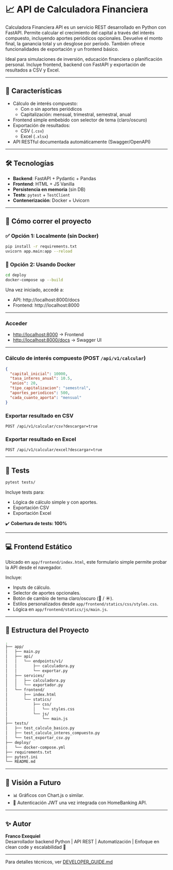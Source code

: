 
# 📈 API de Calculadora Financiera

Calculadora Financiera API es un servicio REST desarrollado en Python con FastAPI. Permite calcular el crecimiento del capital a través del interés compuesto, incluyendo aportes periódicos opcionales. Devuelve el monto final, la ganancia total y un desglose por período. También ofrece funcionalidades de exportación y un frontend básico.

Ideal para simulaciones de inversión, educación financiera o planificación personal. Incluye frontend, backend con FastAPI y exportación de resultados a CSV y Excel.

---

## 🚀 Características

- Cálculo de interés compuesto:
  - Con o sin aportes periódicos
  - Capitalización: mensual, trimestral, semestral, anual
- Frontend simple embebido con selector de tema (claro/oscuro)
- Exportación de resultados:
  - CSV (`.csv`)
  - Excel (`.xlsx`)
- API RESTful documentada automáticamente (Swagger/OpenAPI)

---

## 🛠️ Tecnologías

- **Backend**: FastAPI + Pydantic + Pandas
- **Frontend**: HTML + JS Vanilla
- **Persistencia en memoria** (sin DB)
- **Tests**: `pytest` + `TestClient`
- **Contenerización**: Docker + Uvicorn

---

## 🚀 Cómo correr el proyecto

### ✅ Opción 1: Localmente (sin Docker)

```bash
pip install -r requirements.txt
uvicorn app.main:app --reload
```

### 🐳 Opción 2: Usando Docker

```bash
cd deploy
docker-compose up --build
```

Una vez iniciado, accedé a:

- API: http://localhost:8000/docs
- Frontend: http://localhost:8000

---

### Acceder

- [http://localhost:8000](http://localhost:8000) → Frontend
- [http://localhost:8000/docs](http://localhost:8000/docs) → Swagger UI 

---

### Cálculo de interés compuesto (POST `/api/v1/calcular`)

```json
{
  "capital_inicial": 10000,
  "tasa_interes_anual": 10.5,
  "anios": 20,
  "tipo_capitalizacion": "semestral",
  "aportes_periodicos": 500,
  "cada_cuanto_aporta": "mensual"
}
```

### Exportar resultado en CSV

```
POST /api/v1/calcular/csv?descargar=true
```

### Exportar resultado en Excel

```
POST /api/v1/calcular/excel?descargar=true
```

---

## 🧪 Tests

```bash
pytest tests/
```

Incluye tests para:
- Lógica de cálculo simple y con aportes.
- Exportación CSV
- Exportación Excel

✔️ **Cobertura de tests: 100%**

---

## 💻 Frontend Estático

Ubicado en `app/frontend/index.html`, este formulario simple permite probar la API desde el navegador.

Incluye:
- Inputs de cálculo.
- Selector de aportes opcionales.
- Botón de cambio de tema claro/oscuro (🌙 / ☀️).
- Estilos personalizados desde `app/frontend/statics/css/styles.css`.
- Lógica en `app/frontend/statics/js/main.js`.

---

## 📂 Estructura del Proyecto

```bash
.
├── app/
│   ├── main.py
│   ├── api/
│   │   └── endpoints/v1/
│   │       ├── calculadora.py
│   │       └── exportar.py
│   ├── services/
│   │   ├── calculadora.py
│   │   └── exportador.py
│   └── frontend/
│       ├── index.html
│       └── statics/
│           ├── css/
│           │   └── styles.css
│           └── js/
│               └── main.js
├── tests/
│   ├── test_calculo_basico.py
│   ├── test_calculo_interes_compuesto.py
│   └── test_exportar_csv.py
├── deploy/
│   └── docker-compose.yml
├── requirements.txt
├── pytest.ini
└── README.md
```

---

## 🧠 Visión a Futuro

- 📊 Gráficos con Chart.js o similar.
- 🔐 Autenticación JWT una vez integrada con HomeBanking API.

---

## ✨ Autor

**Franco Exequiel**  
Desarrollador backend Python | API REST | Automatización | Enfoque en clean code y escalabilidad 🚀

---
Para detalles técnicos, ver [DEVELOPER_GUIDE.md](./DEVELOPER_GUIDE.md)
